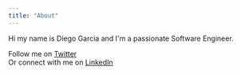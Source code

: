 ```yaml
---
title: "About"
---
```


Hi my name is Diego Garcia and I'm a passionate Software Engineer.

Follow me on [Twitter](https://twitter.com/drgarcia1986)  
Or connect with me on [LinkedIn](https://www.linkedin.com/in/drgarcia1986/)
